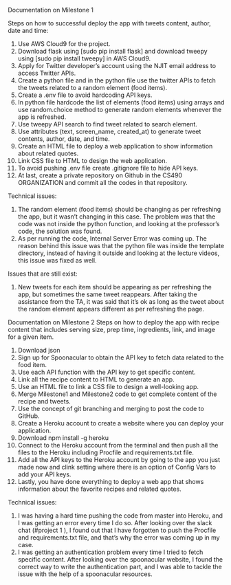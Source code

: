 Documentation on Milestone 1


Steps on how to successful deploy the app with tweets content, author, date and time:  
1.	Use AWS Cloud9 for the project. 
2.	Download flask using [sudo pip install flask] and download tweepy using [sudo pip install tweepy] in AWS Cloud9.  
3.	Apply for Twitter developer’s account using the NJIT email address to access Twitter APIs.
4.	Create a python file and in the python file use the twitter APIs to fetch the tweets related to a random element (food items).
5.  Create a .env file to avoid hardcoding API keys.
6.	In python file hardcode the list of elements (food items) using arrays and use random.choice method to generate random elements whenever the app is refreshed.
7.	Use tweepy API search to find tweet related to search element.   
8.	Use attributes (text, screen_name, created_at) to generate tweet contents, author, date, and time.   
9.	Create an HTML file to deploy a web application to show information about related quotes.
10.	Link CSS file to HTML to design the web application.
11.	To avoid pushing .env file create .gitignore file to hide API keys.
12.	At last, create a private repository on Github in the CS490 ORGANIZATION and commit all the codes in that repository. 


Technical issues:
1.	The random element (food items) should be changing as per refreshing the app, but it wasn’t changing in this case. The problem was that the code was not inside the python function, and looking at the professor’s code, the solution was found.
2.	As per running the code, Internal Server Error was coming up. The reason behind this issue was that the python file was inside the template directory, instead of having it outside and looking at the lecture videos, this issue was fixed as well. 


Issues that are still exist: 
1.	New tweets for each item should be appearing as per refreshing the app, but sometimes the same tweet reappears. After taking the assistance from the TA, it was said that it’s ok as long as the tweet about the random element appears different as per refreshing the page. 



Documentation on Milestone 2 
Steps on how to deploy the app with recipe content that includes serving size, prep time, ingredients, link, and image for a given item. 
1.	Download json 
2.	Sign up for Spoonacular to obtain the API key to fetch data related to the food item. 
3.	Use each API function with the API key to get specific content. 
4.	Link all the recipe content to HTML to generate an app.
5.	Use an HTML file to link a CSS file to design a well-looking app.  
6.	Merge Milestone1 and Milestone2 code to get complete content of the recipe and tweets. 
7.	Use the concept of git branching and merging to post the code to GitHub. 
8.	Create a Heroku account to create a website where you can deploy your application.
9.	Download npm install -g heroku 
10.	Connect to the Heroku account from the terminal and then push all the files to the Heroku including Procfile and requirements.txt file. 
11.	Add all the API keys to the Heroku account by going to the app you just made now and clink setting where there is an option of Config Vars to add your API keys. 
12.	Lastly, you have done everything to deploy a web app that shows information about the favorite recipes and related quotes. 

Technical issues:
1.	I was having a hard time pushing the code from master into Heroku, and I was getting an error every time I do so. After looking over the slack chat (#project 1 ), I found out that I have forgotten to push the Procfile and requirements.txt file, and that’s why the error was coming up in my case. 
2.	I was getting an authentication problem every time I tried to fetch specific content. After looking over the spoonacular website, I found the correct way to write the authentication part, and I was able to tackle the issue with the help of a spoonacular resources. 

